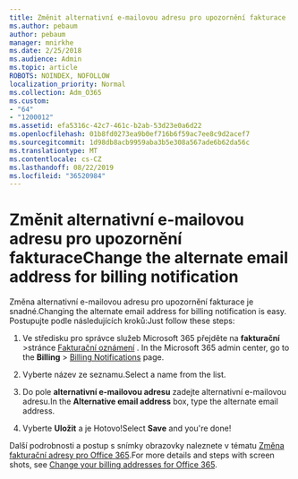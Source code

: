 ```yaml
---
title: Změnit alternativní e-mailovou adresu pro upozornění fakturace
ms.author: pebaum
author: pebaum
manager: mnirkhe
ms.date: 2/25/2018
ms.audience: Admin
ms.topic: article
ROBOTS: NOINDEX, NOFOLLOW
localization_priority: Normal
ms.collection: Adm_O365
ms.custom:
- "64"
- "1200012"
ms.assetid: efa5316c-42c7-461c-b2ab-53d23e0a6d22
ms.openlocfilehash: 01b8fd0273ea9b0ef716b6f59ac7ee8c9d2acef7
ms.sourcegitcommit: 1d98db8acb9959aba3b5e308a567ade6b62da56c
ms.translationtype: MT
ms.contentlocale: cs-CZ
ms.lasthandoff: 08/22/2019
ms.locfileid: "36520984"
---
```

# <a name="change-the-alternate-email-address-for-billing-notification"></a><span data-ttu-id="e2b34-102">Změnit alternativní e-mailovou adresu pro upozornění fakturace</span><span class="sxs-lookup"><span data-stu-id="e2b34-102">Change the alternate email address for billing notification</span></span>

<span data-ttu-id="e2b34-103">Změna alternativní e-mailovou adresu pro upozornění fakturace je snadné.</span><span class="sxs-lookup"><span data-stu-id="e2b34-103">Changing the alternate email address for billing notification is easy.</span></span> <span data-ttu-id="e2b34-104">Postupujte podle následujících kroků:</span><span class="sxs-lookup"><span data-stu-id="e2b34-104">Just follow these steps:</span></span>
  
1. <span data-ttu-id="e2b34-105">Ve středisku pro správce služeb Microsoft 365 přejděte na **fakturační** \>stránce [Fakturační oznámení](https://go.microsoft.com/fwlink/p/?linkid=853212) .  </span><span class="sxs-lookup"><span data-stu-id="e2b34-105">In the Microsoft 365 admin center, go to the **Billing** \>  [Billing Notifications](https://go.microsoft.com/fwlink/p/?linkid=853212) page.</span></span>

2. <span data-ttu-id="e2b34-106">Vyberte název ze seznamu.</span><span class="sxs-lookup"><span data-stu-id="e2b34-106">Select a name from the list.</span></span>

3. <span data-ttu-id="e2b34-107">Do pole **alternativní e-mailovou adresu** zadejte alternativní e-mailovou adresu.</span><span class="sxs-lookup"><span data-stu-id="e2b34-107">In the **Alternative email address** box, type the alternate email address.</span></span>

4. <span data-ttu-id="e2b34-108">Vyberte **Uložit** a je Hotovo!</span><span class="sxs-lookup"><span data-stu-id="e2b34-108">Select **Save** and you're done!</span></span>

<span data-ttu-id="e2b34-109">Další podrobnosti a postup s snímky obrazovky naleznete v tématu [Změna fakturační adresy pro Office 365](https://support.office.com/article/Change-your-billing-addresses-for-Office-365-for-business-a25c10d6-c1e9-4299-9185-25178df9eba6).</span><span class="sxs-lookup"><span data-stu-id="e2b34-109">For more details and steps with screen shots, see [Change your billing addresses for Office 365](https://support.office.com/article/Change-your-billing-addresses-for-Office-365-for-business-a25c10d6-c1e9-4299-9185-25178df9eba6).</span></span>
  